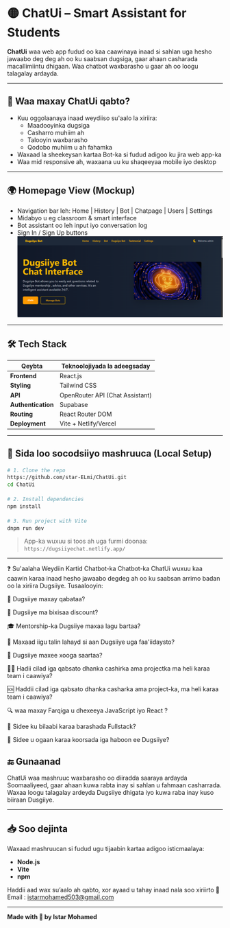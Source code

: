 

# 🟡 ChatUi – Smart Assistant for Students

**ChatUi** waa web app fudud oo kaa caawinaya inaad si sahlan uga hesho jawaabo deg deg ah oo ku saabsan dugsiga, gaar ahaan casharada macallimiintu dhigaan. Waa chatbot waxbarasho u gaar ah oo loogu talagalay ardayda.

---

## 🧠 Waa maxay ChatUi qabto?

- Kuu oggolaanaya inaad weydiiso su'aalo la xiriira:
  - Maadooyinka dugsiga
  - Casharro muhiim ah
  - Talooyin waxbarasho
  - Qodobo muhiim u ah fahamka
- Waxaad la sheekeysan kartaa Bot-ka si fudud adigoo ku jira web app-ka
- Waa mid responsive ah, waxaana uu ku shaqeeyaa mobile iyo desktop

---

## 🌍 Homepage View (Mockup)

- Navigation bar leh: Home | History | Bot | Chatpage | Users | Settings
- Midabyo u eg classroom & smart interface
- Bot assistant oo leh input iyo conversation log
- Sign In / Sign Up buttons
![alt text](image-1.png)
---

## 🛠️ Tech Stack

| Qeybta            | Teknoolojiyada la adeegsaday           |
|-------------------|----------------------------------------|
| **Frontend**      | React.js                               |
| **Styling**       | Tailwind CSS                           |
| **API**           | OpenRouter API (Chat Assistant)        |
| **Authentication**| Supabase                               |
| **Routing**       | React Router DOM                       |
| **Deployment**    | Vite + Netlify/Vercel                  |

---

## 🔧 Sida loo socodsiiyo mashruuca (Local Setup)

```bash
# 1. Clone the repo
https://github.com/star-ELmi/ChatUi.git
cd ChatUi

# 2. Install dependencies
npm install

# 3. Run project with Vite
dnpm run dev
```

> App-ka wuxuu si toos ah uga furmi doonaa: `https://dugsiiyechat.netlify.app/`

---

❓ Su'aalaha Weydiin Kartid Chatbot-ka
Chatbot-ka ChatUi wuxuu kaa caawin karaa inaad hesho jawaabo degdeg ah oo ku saabsan arrimo badan oo la xiriira Dugsiiye. Tusaalooyin:

💭 Dugsiiye maxay qabataa?

💸 Dugsiiye ma bixisaa discount?

🎓 Mentorship-ka Dugsiiye maxaa lagu bartaa?

🧭 Maxaad iigu talin lahayd si aan Dugsiiye uga faa'iidaysto?

🎯 Dugsiiye maxee xooga saartaa?

👩‍💻 Hadii cilad iga qabsato dhanka cashirka ama projectka ma heli karaa team i caawiya? 

🆘 Haddii cilad iga qabsato dhanka casharka ama project-ka, ma heli karaa team i caawiya?

🔍 waa maxay Farqiga u dhexeeya JavaScript iyo React ?

🚀 Sidee ku bilaabi karaa barashada Fullstack?

🧪 Sidee u ogaan karaa koorsada iga haboon ee Dugsiiye?

## 🔚 Gunaanad

ChatUi waa mashruuc waxbarasho oo diiradda saaraya ardayda Soomaaliyeed, gaar ahaan kuwa rabta inay si sahlan u fahmaan casharrada. Waxaa loogu talagalay ardeyda Dugsiiye dhigata iyo kuwa raba inay kuso biiraan Dusgiiye.

---

## 📥 Soo dejinta

Waxaad mashruucan si fudud ugu tijaabin kartaa adigoo isticmaalaya:
- **Node.js**
- **Vite**
- **npm**

Haddii aad wax su’aalo ah qabto, xor ayaad u tahay inaad nala soo xiriirto 💬
 Email : istarmohamed503@gmail.com

---

**Made with 💛 by Istar Mohamed**


